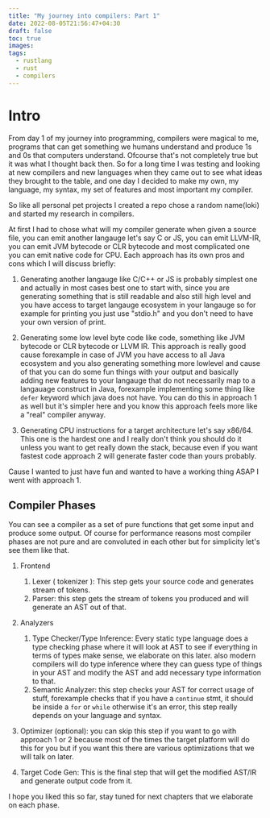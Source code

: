 ```yaml
---
title: "My journey into compilers: Part 1"
date: 2022-08-05T21:56:47+04:30
draft: false
toc: true
images:
tags:
  - rustlang
  - rust
  - compilers
---
```


# Intro
From day 1 of my journey into programming, compilers were magical to me, programs that can get something we humans understand and produce 1s and 0s that computers understand.
Ofcourse that's not completely true but it was what I thought back then. So for a long time I was testing and looking at new compilers and new languages when they came out to see what ideas they brought to the table, and one day I decided to make my own, my language, my syntax, my set of features and most important my compiler.

So like all personal pet projects I created a repo chose a random name(loki) and started my research in compilers.

At first I had to chose what will my compiler generate when given a source file, you can emit another langauge let's say C or JS, you can emit LLVM-IR, you can emit JVM bytecode or CLR bytecode and most complicated one you can emit native code for CPU.
Each approach has its own pros and cons which I will discuss briefly:

1. Generating another langauge like C/C++ or JS is probably simplest one and actually in most cases best one to start with, since you are generating something that is still readable and also still high level and you have access to target langauge ecosystem in your langauge so for example for printing you just use "stdio.h" and you don't need to have your own version of print.

2. Generating some low level byte code like code, something like JVM bytecode or CLR bytecode or LLVM IR. This approach is really good cause forexample in case of JVM
you have access to all Java ecosystem and you also generating something more lowlevel and cause of that you can do some fun things with your output and basically adding new features to your langauge that do not necessarily map to a langauage construct in Java, forexample implementing some thing like `defer` keyword which java does not have. You can do this in approach 1 as well but it's simpler here and you know this approach feels more like a "real" compiler anyway.

3. Generating CPU instructions for a target architecture let's say x86/64. This one is the hardest one and I really don't think you should do it unless you want to get really down the stack, because even if you want fastest code approach 2 will generate faster code than yours probably.


Cause I wanted to just have fun and wanted to have a working thing ASAP I went with approach 1.


## Compiler Phases
You can see a compiler as a set of pure functions that get some input and produce some output. Of course for performance reasons most compiler phases are not pure and are convoluted in each other but for simplicity let's see them like that.

1. Frontend
   1. Lexer ( tokenizer ): This step gets your source code and generates stream of tokens.
   2. Parser: this step gets the stream of tokens you produced and will generate an AST out of that.
2. Analyzers
   1. Type Checker/Type Inference: Every static type language does a type checking phase where it will look at AST to see if everything in terms of types make sense, we elaborate on this later. also modern compilers will do type inference where they can guess type of things in your AST and modify the AST and add necessary type information to that.
   2. Semantic Analyzer: this step checks your AST for correct usage of stuff, forexample checks that if you have a `continue` stmt, it should be inside a `for` or `while` otherwise it's an error, this step really depends on your language and syntax.

3. Optimizer (optional): you can skip this step if you want to go with approach 1 or 2 because most of the times the target platform will do this for you but if you want this there are various optimizations that we will talk on later.
   
   
4. Target Code Gen: This is the final step that will get the modified AST/IR and generate output code from it.


I hope you liked this so far, stay tuned for next chapters that we elaborate on each phase.

